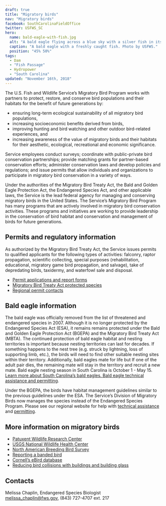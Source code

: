 ```yaml
---
draft: true
title: "Migratory birds"
nav: "Migratory birds"
facebook: SouthCarolinaFieldOffice
twitter: USFWS_SC
hero:
  name: bald-eagle-with-fish.jpg
  alt: "A bald eagle flying across a blue sky with a silver fish in its tallons."
  caption: "A bald eagle with a freshly caught fish. Photo by USFWS."
  position: "45% 50%"
tags:
  - Dam
  - "Fish Passage"
  - Hydropower
  - "South Carolina"
updated: "November 16th, 2018"
---
```


The U.S. Fish and Wildlife Service’s Migratory Bird Program works with partners to protect, restore, and conserve bird populations and their habitats for the benefit of future generations by:

- ensuring long-term ecological sustainability of all migratory bird populations,
- increasing socioeconomic benefits derived from birds,
- improving hunting and bird watching and other outdoor bird-related experiences, and
- increasing awareness of the value of migratory birds and their habitats for their aesthetic, ecological, recreational and economic significance.

Service employees conduct surveys; coordinate with public-private bird conservation partnerships; provide matching grants for partner-based conservation efforts; administer conservation laws and develop policies and regulations; and issue permits that allow individuals and organizations to participate in migratory bird conservation in a variety of ways.

Under the authorities of the Migratory Bird Treaty Act, the Bald and Golden Eagle Protection Act, the Endangered Species Act, and other applicable laws, the Service is the lead federal agency for managing and conserving migratory birds in the United States. The Service’s Migratory Bird Program has many programs that are actively involved in migratory bird conservation activities. These programs and initiatives are working to provide leadership in the conservation of bird habitat and conservation and management of birds for future generations.

## Permits and regulatory information

As authorized by the Migratory Bird Treaty Act, the Service issues permits to qualified applicants for the following types of activities: falconry, raptor propagation, scientific collecting, special purposes (rehabilitation, educational, migratory game bird propagation, and salvage), take of depredating birds, taxidermy, and waterfowl sale and disposal.

- [Permit applications and report forms](https://www.fws.gov/birds/policies-and-regulations/permits/need-a-permit.php)
- [Migratory Bird Treaty Act protected species](https://www.fws.gov/birds/management/managed-species/migratory-bird-treaty-act-protected-species.php)
- [Regional permit contacts](https://www.fws.gov/birds/policies-and-regulations/permits/regional-permit-contacts.php)

## Bald eagle information

The bald eagle was officially removed from the list of threatened and endangered species in 2007. Although it is no longer protected by the Endangered Species Act (ESA), it remains remains protected under the Bald and Golden Eagle Protection Act (BGEPA) and the Migratory Bird Treaty Act (MBTA). The continued protection of bald eagle habitat and nesting territories is important because nesting territories can last for decades. If something happens to the nest tree (e.g. struck by lightning, loss of supporting limb, etc.), the birds will need to find other suitable nesting sites within their territory. Additionally, bald eagles mate for life but If one of the adult pair dies, the remaining mate will stay in the territory and recruit a new mate. Bald eagle nesting season in South Carolina is October 1 - May 15. [Learn more about South Carolina’s bald eagles.
Bald eagle technical assistance and permitting](http://www.dnr.sc.gov/wildlife/baldeagle/).

Under the BGEPA, the birds have habitat management guidelines similar to the previous guidelines under the ESA. The Service’s Division of Migratory Birds now manages the species instead of the Endangered Species Program. Please see our regional website for help with [technical assistance](/our-services/eagle-technical-assistance/) and [permitting](/our-services/permits/eagles/).

## More information on migratory birds

- [Patuxent Wildlife Research Center](https://www.usgs.gov/centers/pwrc)
- [USGS National Wildlife Health Center](https://www.usgs.gov/centers/nwhc)
- [North American Breeding Bird Survey](https://www.pwrc.usgs.gov/BBS/)
- [Reporting a banded bird](https://www.usgs.gov/centers/pwrc/science/bird-banding-laboratory?qt-science_center_objects=0#qt-science_center_objects)
- [Cornell’s eBird database](https://ebird.org/home)
- [Reducing bird collisions with buildings and building glass](/pdf/guidelines/reducing-bird-collisions-with-buildings-and-building-glass-best-practices.pdf)

## Contacts

Melissa Chaplin, Endangered Species Biologist  
[melissa_chaplin@fws.gov](mailto:melissa_chaplin@fws.gov), (843) 727-4707 ext. 217
